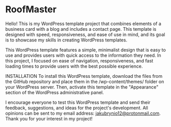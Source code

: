# RoofMaster


Hello! This is my WordPress template project that combines elements of a business card with a blog and includes a contact page. This template is designed with speed, responsiveness, and ease of use in mind, and its goal is to showcase my skills in creating WordPress templates.

This WordPress template features a simple, minimalist design that is easy to use and provides users with quick access to the information they need. In this project, I focused on ease of navigation, responsiveness, and fast loading times to provide users with the best possible experience.

INSTALLATION
To install this WordPress template, download the files from the GitHub repository and place them in the /wp-content/themes/ folder on your WordPress server. Then, activate this template in the "Appearance" section of the WordPress administrative panel.

I encourage everyone to test this WordPress template and send their feedback, suggestions, and ideas for the project's development. All opinions can be sent to my email address: jakubrynio12@protonmail.com. Thank you for your interest in my project!
